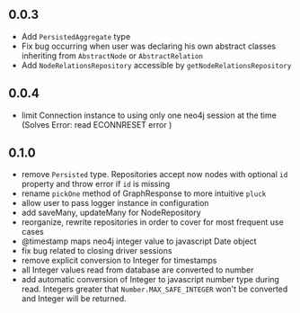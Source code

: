 ## 0.0.3
- Add ```PersistedAggregate``` type 
- Fix bug occurring when user was declaring his own abstract classes inheriting from ```AbstractNode``` or ```AbstractRelation```
- Add ```NodeRelationsRepository``` accessible by ```getNodeRelationsRepository```

 ## 0.0.4 
 - limit Connection instance to using only one neo4j session at the time (Solves Error: read ECONNRESET error )
 
 ## 0.1.0
 - remove ```Persisted``` type. Repositories accept now nodes with optional ```id``` property
  and throw error if ```id``` is missing
 - rename ```pickOne``` method of GraphResponse to more intuitive ```pluck```
 - allow user to pass logger instance in configuration 
 - add saveMany, updateMany for NodeRepository
 - reorganize, rewrite repositories in order to cover for most frequent use cases
 - @timestamp maps neo4j integer value to javascript Date object
 - fix bug related to closing driver sessions
 - remove explicit conversion to Integer for timestamps
 - all Integer values read from database are converted to number
 - add automatic conversion of Integer to javascript number type during read.
 Integers greater that ```Number.MAX_SAFE_INTEGER``` won't be converted and Integer will be returned.
 